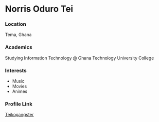 # Norris Oduro Tei

### Location

Tema, Ghana

### Academics

Studying Information Technology @ Ghana Technology University College

### Interests

- Music
- Movies
- Animes

### Profile Link

[Teikogangster](https://github.com/Teikogangster)